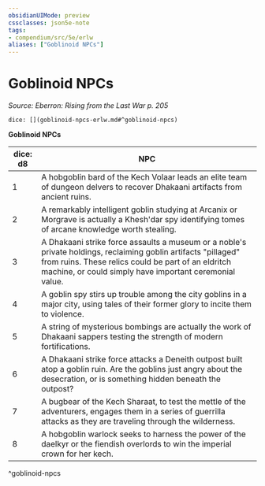 ```yaml
---
obsidianUIMode: preview
cssclasses: json5e-note
tags:
- compendium/src/5e/erlw
aliases: ["Goblinoid NPCs"]
---
```

# Goblinoid NPCs
*Source: Eberron: Rising from the Last War p. 205* 

`dice: [](goblinoid-npcs-erlw.md#^goblinoid-npcs)`

**Goblinoid NPCs**

| dice: d8 | NPC |
|----------|-----|
| 1 | A hobgoblin bard of the Kech Volaar leads an elite team of dungeon delvers to recover Dhakaani artifacts from ancient ruins. |
| 2 | A remarkably intelligent goblin studying at Arcanix or Morgrave is actually a Khesh'dar spy identifying tomes of arcane knowledge worth stealing. |
| 3 | A Dhakaani strike force assaults a museum or a noble's private holdings, reclaiming goblin artifacts "pillaged" from ruins. These relics could be part of an eldritch machine, or could simply have important ceremonial value. |
| 4 | A goblin spy stirs up trouble among the city goblins in a major city, using tales of their former glory to incite them to violence. |
| 5 | A string of mysterious bombings are actually the work of Dhakaani sappers testing the strength of modern fortifications. |
| 6 | A Dhakaani strike force attacks a Deneith outpost built atop a goblin ruin. Are the goblins just angry about the desecration, or is something hidden beneath the outpost? |
| 7 | A bugbear of the Kech Sharaat, to test the mettle of the adventurers, engages them in a series of guerrilla attacks as they are traveling through the wilderness. |
| 8 | A hobgoblin warlock seeks to harness the power of the daelkyr or the fiendish overlords to win the imperial crown for her kech. |
^goblinoid-npcs